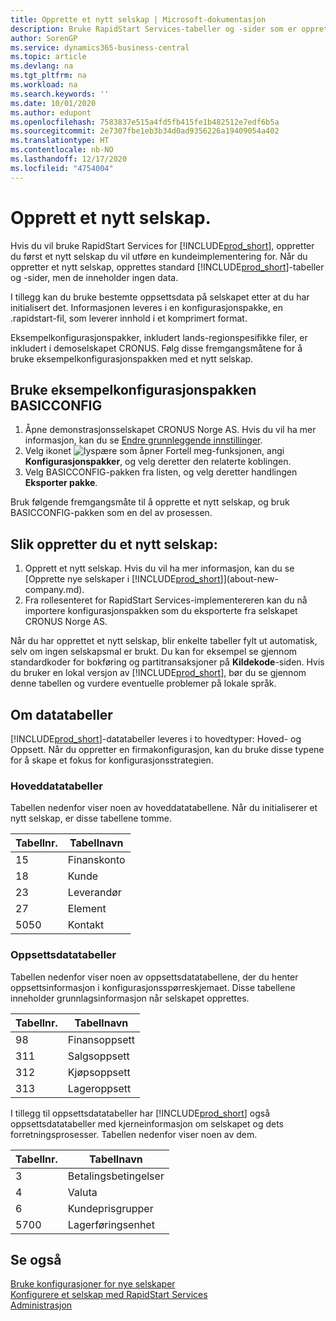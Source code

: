 ```yaml
---
title: Opprette et nytt selskap | Microsoft-dokumentasjon
description: Bruke RapidStart Services-tabeller og -sider som er opprettet, uten at det finnes data for dem.
author: SorenGP
ms.service: dynamics365-business-central
ms.topic: article
ms.devlang: na
ms.tgt_pltfrm: na
ms.workload: na
ms.search.keywords: ''
ms.date: 10/01/2020
ms.author: edupont
ms.openlocfilehash: 7583837e515a4fd5fb415fe1b482512e7edf6b5a
ms.sourcegitcommit: 2e7307fbe1eb3b34d0ad9356226a19409054a402
ms.translationtype: HT
ms.contentlocale: nb-NO
ms.lasthandoff: 12/17/2020
ms.locfileid: "4754004"
---
```

# <a name="create-a-new-company"></a>Opprett et nytt selskap.
Hvis du vil bruke RapidStart Services for [!INCLUDE[prod_short](includes/prod_short.md)], oppretter du først et nytt selskap du vil utføre en kundeimplementering for. Når du oppretter et nytt selskap, opprettes standard [!INCLUDE[prod_short](includes/prod_short.md)]-tabeller og -sider, men de inneholder ingen data.

I tillegg kan du bruke bestemte oppsettsdata på selskapet etter at du har initialisert det. Informasjonen leveres i en konfigurasjonspakke, en .rapidstart-fil, som leverer innhold i et komprimert format.  

Eksempelkonfigurasjonspakker, inkludert lands-regionspesifikke filer, er inkludert i demoselskapet CRONUS. Følg disse fremgangsmåtene for å bruke eksempelkonfigurasjonspakken med et nytt selskap.  

## <a name="to-use-the-sample-basicconfig-configuration-package"></a>Bruke eksempelkonfigurasjonspakken BASICCONFIG  
1. Åpne demonstrasjonsselskapet CRONUS Norge AS. Hvis du vil ha mer informasjon, kan du se [Endre grunnleggende innstillinger](ui-change-basic-settings.md).
2. Velg ikonet ![lyspære som åpner Fortell meg-funksjonen](media/ui-search/search_small.png "Fortell hva du vil gjøre"), angi **Konfigurasjonspakker**, og velg deretter den relaterte koblingen.  
3. Velg BASICCONFIG-pakken fra listen, og velg deretter handlingen **Eksporter pakke**.  

Bruk følgende fremgangsmåte til å opprette et nytt selskap, og bruk BASICCONFIG-pakken som en del av prosessen.  

## <a name="to-create-a-new-company"></a>Slik oppretter du et nytt selskap:  
1. Opprett et nytt selskap. Hvis du vil ha mer informasjon, kan du se [Opprette nye selskaper i [!INCLUDE[prod_short](includes/prod_short.md)]](about-new-company.md).
2. Fra rollesenteret for RapidStart Services-implementereren kan du nå importere konfigurasjonspakken som du eksporterte fra selskapet CRONUS Norge AS.

Når du har opprettet et nytt selskap, blir enkelte tabeller fylt ut automatisk, selv om ingen selskapsmal er brukt. Du kan for eksempel se gjennom standardkoder for bokføring og partitransaksjoner på **Kildekode**-siden. Hvis du bruker en lokal versjon av [!INCLUDE[prod_short](includes/prod_short.md)], bør du se gjennom denne tabellen og vurdere eventuelle problemer på lokale språk.

## <a name="about-data-tables"></a>Om datatabeller
[!INCLUDE[prod_short](includes/prod_short.md)]-datatabeller leveres i to hovedtyper: Hoved- og Oppsett. Når du oppretter en firmakonfigurasjon, kan du bruke disse typene for å skape et fokus for konfigurasjonsstrategien.  

### <a name="master-data-tables"></a>Hoveddatatabeller  
Tabellen nedenfor viser noen av hoveddatatabellene. Når du initialiserer et nytt selskap, er disse tabellene tomme.  

|Tabellnr.|Tabellnavn|  
|-------------------|--------------------|  
|15|Finanskonto|  
|18|Kunde|  
|23|Leverandør|  
|27|Element|  
|5050|Kontakt|  

### <a name="setup-data-tables"></a>Oppsettsdatatabeller  
Tabellen nedenfor viser noen av oppsettsdatatabellene, der du henter oppsettsinformasjon i konfigurasjonsspørreskjemaet. Disse tabellene inneholder grunnlagsinformasjon når selskapet opprettes.  

|Tabellnr.|Tabellnavn|  
|-------------------|--------------------|  
|98|Finansoppsett|  
|311|Salgsoppsett|  
|312|Kjøpsoppsett|  
|313|Lageroppsett|  

I tillegg til oppsettsdatatabeller har [!INCLUDE[prod_short](includes/prod_short.md)] også oppsettsdatatabeller med kjerneinformasjon om selskapet og dets forretningsprosesser. Tabellen nedenfor viser noen av dem.  

|Tabellnr.|Tabellnavn|  
|-------------------|--------------------|  
|3|Betalingsbetingelser|  
|4|Valuta|  
|6|Kundeprisgrupper|  
|5700|Lagerføringsenhet|

  

## <a name="see-also"></a>Se også  
[Bruke konfigurasjoner for nye selskaper](admin-apply-configuration-to-new-companies.md)  
[Konfigurere et selskap med RapidStart Services](admin-set-up-a-company-with-rapidstart.md)  
[Administrasjon](admin-setup-and-administration.md)
